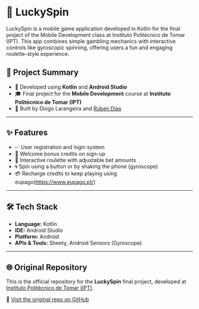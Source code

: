 # 🎰 LuckySpin

LuckySpin is a mobile game application developed in Kotlin for the final project of the Mobile Development class at Instituto Politécnico de Tomar (IPT). This app combines simple gambling mechanics with interactive controls like gyroscopic spinning, offering users a fun and engaging roulette-style experience.

## 🧠 Project Summary

- 📱 Developed using **Kotlin** and **Android Studio**
- 🎓 Final project for the **Mobile Development** course at **Instituto Politécnico de Tomar (IPT)**
- 👥 Built by Diogo Larangeira and [Rúben Dias](https://github.com/aspaceusername)

---

## ✨ Features

- ✅ User registration and login system
- 🎁 Welcome bonus credits on sign-up
- 🎡 Interactive roulette with adjustable bet amounts
- 🌀 Spin using a button or by shaking the phone (gyroscope)
- 💳 Recharge credits to keep playing using eupago(https://www.eupago.pt/)

---

## 🛠️ Tech Stack

- **Language:** Kotlin
- **IDE:** Android Studio
- **Platform:** Android
- **APIs & Tools:** Sheety, Android Sensors (Gyroscope)

---

## 🌐 Original Repository

This is the official repository for the **LuckySpin** final project, developed at [Instituto Politécnico de Tomar (IPT)](https://www.ipt.pt).

🔗 [Visit the original repo on GitHub](https://github.com/DAMGroupA2470524993/LuckySpin)
